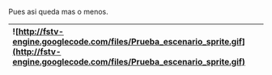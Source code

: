 Pues asi queda mas o menos.

|![http://fstv-engine.googlecode.com/files/Prueba_escenario_sprite.gif](http://fstv-engine.googlecode.com/files/Prueba_escenario_sprite.gif)|
|:------------------------------------------------------------------------------------------------------------------------------------------|